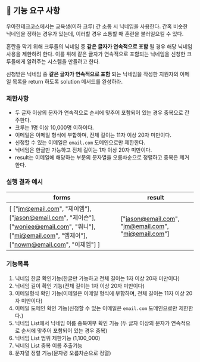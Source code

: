## 🚀 기능 요구 사항

우아한테크코스에서는 교육생(이하 크루) 간 소통 시 닉네임을 사용한다. 간혹 비슷한 닉네임을 정하는 경우가 있는데, 이러할 경우 소통할 때 혼란을 불러일으킬 수 있다.

혼란을 막기 위해 크루들의 닉네임 중 **같은 글자가 연속적으로 포함** 될 경우 해당 닉네임 사용을 제한하려 한다. 이를 위해 같은 글자가 연속적으로 포함되는 닉네임을 신청한 크루들에게 알려주는 시스템을 만들려고 한다.


신청받은 닉네임 중 **같은 글자가 연속적으로 포함** 되는 닉네임을 작성한 지원자의 이메일 목록을 return 하도록 solution 메서드를 완성하라.

### 제한사항

- 두 글자 이상의 문자가 연속적으로 순서에 맞추어 포함되어 있는 경우 중복으로 간주한다.
- 크루는 1명 이상 10,000명 이하이다.
- 이메일은 이메일 형식에 부합하며, 전체 길이는 11자 이상 20자 미만이다.
- 신청할 수 있는 이메일은 `email.com` 도메인으로만 제한한다.
- 닉네임은 한글만 가능하고 전체 길이는 1자 이상 20자 미만이다.
- result는 이메일에 해당하는 부분의 문자열을 오름차순으로 정렬하고 중복은 제거한다.

### 실행 결과 예시

| forms | result |
| --- | --- |
| [ ["jm@email.com", "제이엠"], ["jason@email.com", "제이슨"], ["woniee@email.com", "워니"], ["mj@email.com", "엠제이"], ["nowm@email.com", "이제엠"] ] | ["jason@email.com", "jm@email.com", "mj@email.com"] |

### 기능목록

1. 닉네임 한글 확인기능(한글만 가능하고 전체 길이는 1자 이상 20자 미만이다)
2. 닉네임 길이 확인 기능(전체 길이는 1자 이상 20자 미만이다)
3. 이메일형식 확인 기능(이메일은 이메일 형식에 부합하며, 전체 길이는 11자 이상 20자 미만이다)
4. 이메일 도메인 확인 기능(신청할 수 있는 이메일은 `email.com` 도메인으로만 제한한다.)
5. 닉네임 List에서 닉네임 이름 중복여부 확인 기능 (두 글자 이상의 문자가 연속적으로 순서에 맞추어 포함되어 있는 경우 중복)
6. 닉네임 List 범위 제한기능 (1,100_000)
7. 닉네임 List 중복 이름 추출기능
8. 문자열 정렬 기능(문자령 오름차순으로 정열)
